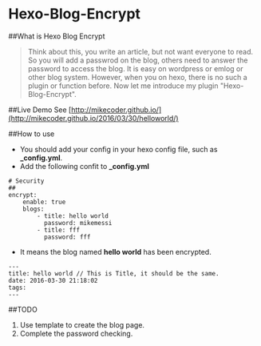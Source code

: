 Hexo-Blog-Encrypt
===

##What is Hexo Blog Encrypt
> Think about this, you write an article, but not want everyone to read. So you will add a passwrod on the blog, others need to answer the password to access the blog.
> It is easy on wordpress or emlog or other blog system. However, when you on hexo, there is no such a plugin or function before.
> Now let me introduce my plugin "Hexo-Blog-Encrypt".

##Live Demo
See [http://mikecoder.github.io/](http://mikecoder.github.io/2016/03/30/helloworld/)

##How to use
+ You should add your config in your hexo config file, such as **_config.yml**.
+ Add the following confit to **_config.yml**

```
# Security
##
encrypt:
    enable: true
    blogs:
        - title: hello world
          password: mikemessi
        - title: fff
          password: fff
```

+ It means the blog named **hello world** has been encrypted.

```
---
title: hello world // This is Title, it should be the same.
date: 2016-03-30 21:18:02
tags:
---
```

##TODO
1. Use template to create the blog page.
2. Complete the password checking.
